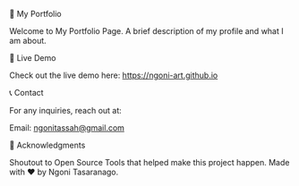 🚀 My Portfolio

Welcome to My Portfolio Page. A brief description of my profile and what I am about.

🎯 Live Demo

Check out the live demo here: https://ngoni-art.github.io

📞 Contact

For any inquiries, reach out at:

Email: ngonitassah@gmail.com

🙌 Acknowledgments

Shoutout to Open Source Tools that helped make this project happen.
Made with ❤️ by Ngoni Tasaranago.